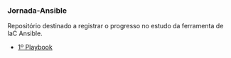 ### Jornada-Ansible


Repositório destinado a registrar o progresso no estudo da ferramenta de IaC Ansible.

* [1º Playbook](01/)
